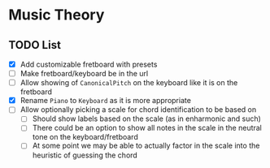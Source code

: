 # Music Theory

## TODO List

- [x] Add customizable fretboard with presets
- [ ] Make fretboard/keyboard be in the url
- [ ] Allow showing of `CanonicalPitch` on the keyboard like it is on the fretboard
- [x] Rename `Piano` to `Keyboard` as it is more appropriate
- [ ] Allow optionally picking a scale for chord identification to be based on
  - [ ] Should show labels based on the scale (as in enharmonic and such)
  - [ ] There could be an option to show all notes in the scale in the neutral tone on the keyboard/fretboard
  - [ ] At some point we may be able to actually factor in the scale into the heuristic of guessing the chord
